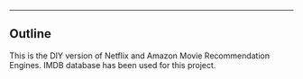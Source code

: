 

-------------------------------------------------------------------------------------------------

Outline 
--------
This is the DIY version of Netflix and Amazon Movie Recommendation Engines. IMDB database has been used for this project.